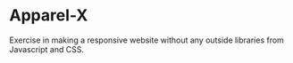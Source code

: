 # Apparel-X
Exercise in making a responsive website without any outside libraries from Javascript and CSS.
